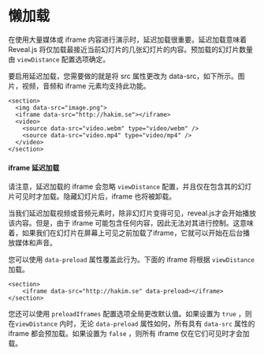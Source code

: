 # 懒加载

在使用大量媒体或 iframe 内容进行演示时，延迟加载很重要。延迟加载意味着 Reveal.js 将仅加载最接近当前幻灯片的几张幻灯片的内容。预加载的幻灯片数量由 ```viewDistance``` 配置选项确定。

要启用延迟加载，您需要做的就是将 src 属性更改为 data-src，如下所示。图片，视频，音频和 iframe 元素均支持此功能。  

```
<section>
  <img data-src="image.png">
  <iframe data-src="http://hakim.se"></iframe>
  <video>
    <source data-src="video.webm" type="video/webm" />
    <source data-src="video.mp4" type="video/mp4" />
  </video>
</section>
```

####  iframe 延迟加载

请注意，延迟加载的 iframe 会忽略 ```viewDistance``` 配置，并且仅在包含其的幻灯片可见时才加载。隐藏幻灯片后，iframe 也将被卸载。 

当我们延迟加载视频或音频元素时，除非幻灯片变得可见，reveal.js才会开始播放该内容。但是，由于 iframe 可能包含任何内容，因此无法对其进行控制。这意味着，如果我们在幻灯片在屏幕上可见之前加载了iframe，它就可以开始在后台播放媒体和声音。 

 您可以使用 ```data-preload``` 属性覆盖此行为。下面的 iframe 将根据 ```viewDistance``` 加载。 

```
<section>
	<iframe data-src="http://hakim.se" data-preload></iframe>
</section>
```

 您还可以使用 ```preloadIframes``` 配置选项全局更改默认值。如果设置为 ```true``` ，则在```viewDistance``` 内时，无论 ``` data-preload ``` 属性如何，所有具有 ```data-src``` 属性的 iframe 都会预加载。如果设置为 ```false``` ，则所有 iframe 仅在它们可见时才会加载。 

